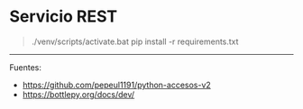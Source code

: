 # Servicio REST

> ./venv/scripts/activate.bat
> pip install -r requirements.txt

---

Fuentes:

+ https://github.com/pepeul1191/python-accesos-v2
+ https://bottlepy.org/docs/dev/